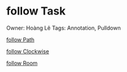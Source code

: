 # follow Task

Owner: Hoàng Lê
Tags: Annotation, Pulldown

[follow Path](follow%20Task%20d70925f6c6f04a719a39791de214d94b/follow%20Path%20fd7a35fe649344cc81fd800c86586d91.md)

[follow Clockwise](follow%20Task%20d70925f6c6f04a719a39791de214d94b/follow%20Clockwise%20b07ef6d1b6114a469e3bb5fbea62d83c.md)

[follow Room](follow%20Task%20d70925f6c6f04a719a39791de214d94b/follow%20Room%2021e831ea223e4f269e89dcc711ca9248.md)